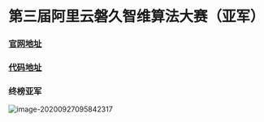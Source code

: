 # 第三届阿里云磐久智维算法大赛（亚军）

### [官网地址](<https://tianchi.aliyun.com/competition/entrance/531947/introduction>)

### [代码地址](https://github.com/yz-intelligence/AI-Competition/tree/main/3rd_PanJiu_AIOps_Competition)

### 终榜亚军

<img src="https://github.com/ben1234560/AiLearning-Theory-Applying/blob/master/%E6%9C%BA%E5%99%A8%E5%AD%A6%E4%B9%A0%E7%AB%9E%E8%B5%9B%E5%AE%9E%E6%88%98_%E4%BC%98%E8%83%9C%E8%A7%A3%E5%86%B3%E6%96%B9%E6%A1%88/%E7%AC%AC%E4%B8%89%E5%B1%8A%E9%98%BF%E9%87%8C%E4%BA%91%E7%A3%90%E4%B9%85%E6%99%BA%E7%BB%B4%E7%AE%97%E6%B3%95%E5%A4%A7%E8%B5%9B/assets/%E4%BA%9A%E5%86%9B%E7%9B%96%E7%AB%A0.jpg" alt="image-20200927095842317" style="width:150px height:300px" />